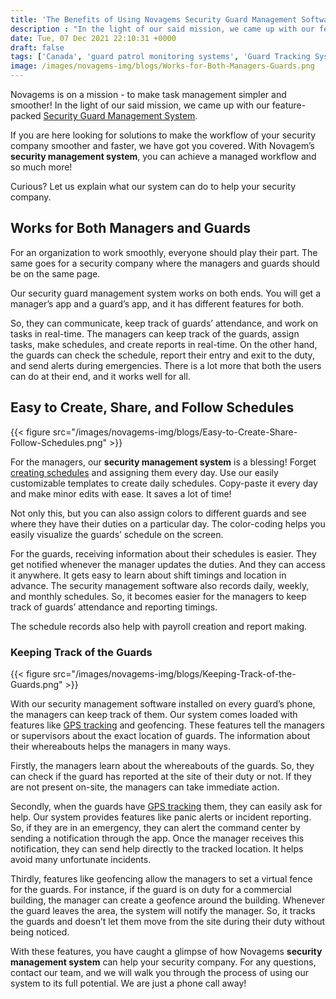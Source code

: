 ```yaml
---
title: 'The Benefits of Using Novagems Security Guard Management Software'
description : "In the light of our said mission, we came up with our feature-packed Security Guard Management System."
date: Tue, 07 Dec 2021 22:10:31 +0000
draft: false
tags: ['Canada', 'guard patrol monitoring systems', 'Guard Tracking System', 'mobile patrol', 'patrol management system', 'security', 'security guard management', 'security guard patrol tracking system', 'security guard software', 'security industry specialists', 'USA', 'workforce management software', 'workforce planning software']
image: /images/novagems-img/blogs/Works-for-Both-Managers-Guards.png
---
```


Novagems is on a mission - to make task management simpler and smoother! In the light of our said mission, we came up with our feature-packed [Security Guard Management System](https://novage.ms/). 

If you are here looking for solutions to make the workflow of your security company smoother and faster, we have got you covered. With Novagem’s **security management system**, you can achieve a managed workflow and so much more! 

Curious? Let us explain what our system can do to help your security company.

## Works for Both Managers and Guards


For an organization to work smoothly, everyone should play their part. The same goes for a security company where the managers and guards should be on the same page. 

Our security guard management system works on both ends. You will get a manager’s app and a guard’s app, and it has different features for both. 

So, they can communicate, keep track of guards’ attendance, and work on tasks in real-time. The managers can keep track of the guards, assign tasks, make schedules, and create reports in real-time. On the other hand, the guards can check the schedule, report their entry and exit to the duty, and send alerts during emergencies. There is a lot more that both the users can do at their end, and it works well for all.  

## Easy to Create, Share, and Follow Schedules 

{{< figure src="/images/novagems-img/blogs/Easy-to-Create-Share-Follow-Schedules.png" >}}

For the managers, our **security management system** is a blessing! Forget [creating schedules](https://novage.ms/employee-scheduling-software/) and assigning them every day. Use our easily customizable templates to create daily schedules. Copy-paste it every day and make minor edits with ease. It saves a lot of time! 

Not only this, but you can also assign colors to different guards and see where they have their duties on a particular day. The color-coding helps you easily visualize the guards’ schedule on the screen. 

For the guards, receiving information about their schedules is easier. They get notified whenever the manager updates the duties. And they can access it anywhere. It gets easy to learn about shift timings and location in advance. The security management software also records daily, weekly, and monthly schedules. So, it becomes easier for the managers to keep track of guards’ attendance and reporting timings. 

The schedule records also help with payroll creation and report making.  

### Keeping Track of the Guards 

{{< figure src="/images/novagems-img/blogs/Keeping-Track-of-the-Guards.png" >}}

With our security management software installed on every guard’s phone, the managers can keep track of them. Our system comes loaded with features like [GPS tracking](https://novage.ms/gps-tracking/) and geofencing. These features tell the managers or supervisors about the exact location of guards. The information about their whereabouts helps the managers in many ways.  

Firstly, the managers learn about the whereabouts of the guards. So, they can check if the guard has reported at the site of their duty or not. If they are not present on-site, the managers can take immediate action. 

Secondly, when the guards have [GPS tracking](https://novage.ms/gps-tracking/) them, they can easily ask for help. Our system provides features like panic alerts or incident reporting. So, if they are in an emergency, they can alert the command center by sending a notification through the app. Once the manager receives this notification, they can send help directly to the tracked location. It helps avoid many unfortunate incidents. 

Thirdly, features like geofencing allow the managers to set a virtual fence for the guards. For instance, if the guard is on duty for a commercial building, the manager can create a geofence around the building. Whenever the guard leaves the area, the system will notify the manager. So, it tracks the guards and doesn’t let them move from the site during their duty without being noticed.  

With these features, you have caught a glimpse of how Novagems **security management system** can help your security company. For any questions, contact our team, and we will walk you through the process of using our system to its full potential. We are just a phone call away! 